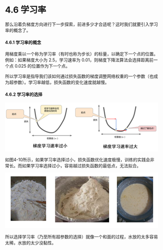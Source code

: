 # 4.6 学习率

那么沿着负梯度方向进行下一步探索，前进多少才合适呢？这时我们就要引入学习率的概念了。

#### 4.6.1 学习率的概念

用梯度乘以一个称为学习率（有时也称为步长）的标量，以确定下一个点的位置。例如：如果梯度大小为 2.5，学习速率为 0.01，则梯度下降法算法会选择距离前一个点 0.025 的位置作为下一个点。

所以学习率是指导我们该如何通过损失函数的梯度调整网络权重的一个参数（也成为超参数）。学习率越低，损失函数的变化速度就越慢。

#### 4.6.2 学习率的选择

![&#x56FE;4-10 &#x5B66;&#x4E60;&#x7387;&#x7684;&#x9009;&#x62E9;](../.gitbook/assets/2%20%281%29.PNG)

如图4-10所示，如果学习率选择过小，损失函数优化速度极慢，训练的实践会非常长。而如果学习率选择过小，容易越过损失函数的最低点，无法拟合。

![&#x56FE;4-11](../.gitbook/assets/bu-huo%20%284%29.PNG)

所以选择学习率（乃至所有超参数的选择）就像一个和面的过程，水放的太多容易太稀，水放的太少没黏性。

